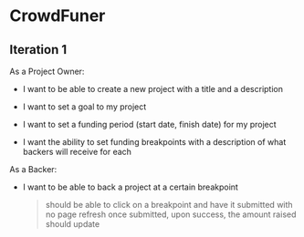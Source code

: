 # CrowdFuner

## Iteration 1

As a Project Owner:

* I want to be able to create a new project with a title and a description

* I want to set a goal to my project

* I want to set a funding period (start date, finish date) for my project

* I want the ability to set funding breakpoints with a description of what backers will receive for each

As a Backer:

* I want to be able to back a project at a certain breakpoint

  > should be able to click on a breakpoint and have it submitted with no page refresh
  > once submitted, upon success, the amount raised should update
